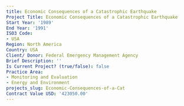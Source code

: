 ```yaml
---
title: Economic Consequences of a Catastrophic Earthquake
Project Title: Economic Consequences of a Catastrophic Earthquake
Start Year: '1989'
End Year: '1991'
ISO3 Code:
- USA
Region: North America
Country: USA
Client/ Donor: Federal Emergency Management Agency
Brief Description: ''
Is Current Project? (true/false): false
Practice Area:
- Monitoring and Evaluation
- Energy and Environment
projects_slug: Economic-Consequences-of-a-Cat
Contract Value USD: '423050.00'
---
```


